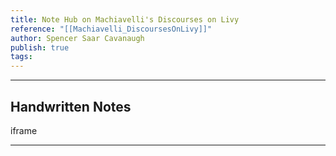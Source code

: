 ```yaml
---
title: Note Hub on Machiavelli's Discourses on Livy
reference: "[[Machiavelli_DiscoursesOnLivy]]"
author: Spencer Saar Cavanaugh
publish: true
tags:
---
```

---

## Handwritten Notes


iframe

---
